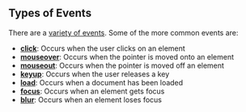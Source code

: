 ## Types of Events

There are a [variety of events](https://developer.mozilla.org/en-US/docs/Web/Events). Some of the more common events are:

- **[click](https://developer.mozilla.org/en-US/docs/Web/Events/click)**: Occurs when the user clicks on an element
- **[mouseover](https://developer.mozilla.org/en-US/docs/Web/Events/mouseover)**: Occurs when the pointer is moved onto an element
- **[mouseout](https://developer.mozilla.org/en-US/docs/Web/Events/mouseout)**: Occurs when the pointer is moved off an element
- **[keyup](https://developer.mozilla.org/en-US/docs/Web/Events/keyup)**: Occurs when the user releases a key
- **[load][load-link]**: Occurs when a document has been loaded
- **[focus](https://developer.mozilla.org/en-US/docs/Web/Events/focus)**: Occurs when an element gets focus
- **[blur](https://developer.mozilla.org/en-US/docs/Web/Events/blur)**: Occurs when an element loses focus

[load-link]: https://developer.mozilla.org/en-US/docs/Web/Events/load_(ProgressEvent)